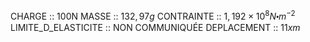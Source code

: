 CHARGE :: 100N
MASSE :: $132,97g$
CONTRAINTE :: $1,192\times 10^{8}N\centerdot m^{-2}$ 
LIMITE_D_ELASTICITE :: NON COMMUNIQUÉE 
DEPLACEMENT :: $11xm$ 